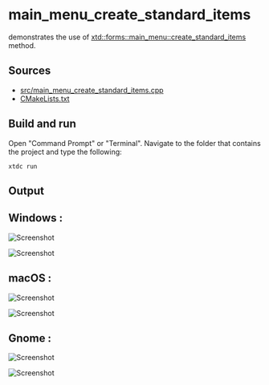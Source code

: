 # main_menu_create_standard_items

demonstrates the use of [xtd::forms::main_menu::create_standard_items](https://gammasoft71.github.io/xtd/reference_guides/latest/classxtd_1_1forms_1_1main__menu.html#a6bbc2f6a58ca79e0329f882c3cef77e1) method.

## Sources

* [src/main_menu_create_standard_items.cpp](src/main_menu_create_standard_items.cpp)
* [CMakeLists.txt](CMakeLists.txt)

## Build and run

Open "Command Prompt" or "Terminal". Navigate to the folder that contains the project and type the following:

```shell
xtdc run
```

## Output

## Windows :

![Screenshot](../../../../docs/pictures/examples/main_menu_create_standard_items_w.png)

![Screenshot](../../../../docs/pictures/examples/main_menu_create_standard_items_wd.png)

## macOS :

![Screenshot](../../../../docs/pictures/examples/main_menu_create_standard_items_m.png)

![Screenshot](../../../../docs/pictures/examples/main_menu_create_standard_items_md.png)

## Gnome :

![Screenshot](../../../../docs/pictures/examples/main_menu_create_standard_items_g.png)

![Screenshot](../../../../docs/pictures/examples/main_menu_create_standard_items_gdd.png)

